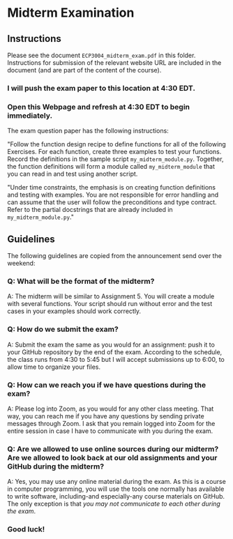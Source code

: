# Midterm Examination

## Instructions

Please see the document ```ECP3004_midterm_exam.pdf``` in this folder.
Instructions for submission of the relevant website URL are included in the document
(and are part of the content of the course).

### I will push the exam paper to this location at 4:30 EDT.
### Open this Webpage and refresh at 4:30 EDT to begin immediately.

The exam question paper has the following instructions:

"Follow the function design recipe to define functions for all of the following Exercises. 
For each function, create three examples to test your functions. 
Record the definitions in the sample script ```my_midterm_module.py```. 
Together, the function definitions will form a module called ```my_midterm_module``` 
that you can read in and test using another script.  

"Under time constraints, the emphasis is on creating function definitions 
and testing with examples. 
You are not responsible for error handling and can assume that the user will 
follow the preconditions and type contract. 
Refer to the partial docstrings that are already included in ```my_midterm_module.py```."


## Guidelines

The following guidelines are copied from the announcement send over the weekend:




### Q: What will be the format of the midterm?

A: The midterm will be similar to Assignment 5. You will create a module with several functions. Your script should run without error and the test cases in your examples should work correctly.




### Q: How do we submit the exam?

A: Submit the exam the same as you would for an assignment: push it to your GitHub repository by the end of the exam. According to the schedule, the class runs from 4:30 to 5:45 but I will accept submissions up to 6:00, to allow time to organize your files.




### Q: How can we reach you if we have questions during the exam?

A: Please log into Zoom, as you would for any other class meeting. That way, you can reach me if you have any questions by sending private messages through Zoom. I ask that you remain logged into Zoom for the entire session in case I have to communicate with you during the exam.




### Q: Are we allowed to use online sources during our midterm? Are we allowed to look back at our old assignments and your GitHub during the midterm?

A: Yes, you may use any online material during the exam. As this is a course in computer programming, you will use the tools one normally has available to write software, including-and especially-any course materials on GitHub.
The only exception is that *you may not communicate to each other during the exam*.


### Good luck!